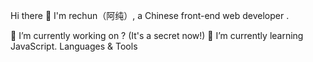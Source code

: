 Hi there 👋
I'm rechun（阿纯）, a Chinese front-end web developer .

🔭 I’m currently working on ? (It's a secret now!)
🌱 I’m currently learning JavaScript.
Languages & Tools
